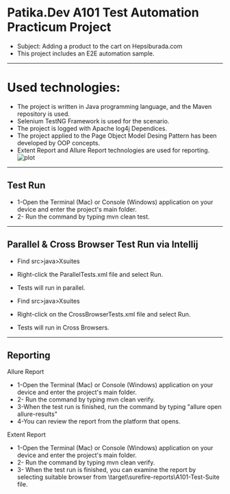 # Patika.Dev A101 Test Automation Practicum Project

- Subject: Adding a product to the cart on Hepsiburada.com 
- This project includes an E2E automation sample.

---------------------------------------------------------------- -----------------------------

# Used technologies:
- The project is written in Java programming language, and the Maven repository is used.
- Selenium TestNG Framework is used for the scenario.
- The project is logged with Apache log4j Dependices.
- The project applied to the Page Object Model Desing Pattern has been developed by OOP concepts.
- Extent Report and Allure Report technologies are used for reporting.
![plot](../../Desktop/POM.png)
---------------------------------------------------------------- ------------------------------
## Test Run
- 1-Open the Terminal (Mac) or Console (Windows) application on your device and enter the project's main folder. 
- 2- Run the command by typing mvn clean test.
---------------------------------------------------------------- --------------------------------
## Parallel & Cross Browser Test Run via Intellij
- Find src>java>Xsuites
- Right-click the ParallelTests.xml file and select Run.
- Tests will run in parallel.

- Find src>java>Xsuites
- Right-click on the CrossBrowserTests.xml file and select Run.
- Tests will run in Cross Browsers.

---------------------------------------------------------------- -----------------------------------------------
## Reporting
Allure Report
- 1-Open the Terminal (Mac) or Console (Windows) application on your device and enter the project's main folder.
- 2- Run the command by typing mvn clean verify.
- 3-When the test run is finished, run the command by typing "allure open allure-results"
- 4-You can review the report from the platform that opens.

Extent Report 
- 1-Open the Terminal (Mac) or Console (Windows) application on your device and enter the project's main folder. 
- 2- Run the command by typing mvn clean verify.
- 3- When the test run is finished, you can examine the report by selecting suitable browser from \target\surefire-reports\A101-Test-Suite file.
